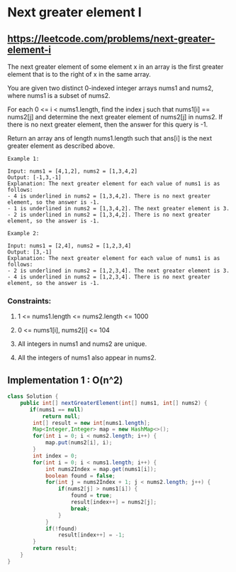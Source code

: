 # Next greater element I
## https://leetcode.com/problems/next-greater-element-i

The next greater element of some element x in an array is the first greater element that is to the right of x in the same array.

You are given two distinct 0-indexed integer arrays nums1 and nums2, where nums1 is a subset of nums2.

For each 0 <= i < nums1.length, find the index j such that nums1[i] == nums2[j] and determine the next greater element of nums2[j] in nums2. If there is no next greater element, then the answer for this query is -1.

Return an array ans of length nums1.length such that ans[i] is the next greater element as described above.

 
```
Example 1:

Input: nums1 = [4,1,2], nums2 = [1,3,4,2]
Output: [-1,3,-1]
Explanation: The next greater element for each value of nums1 is as follows:
- 4 is underlined in nums2 = [1,3,4,2]. There is no next greater element, so the answer is -1.
- 1 is underlined in nums2 = [1,3,4,2]. The next greater element is 3.
- 2 is underlined in nums2 = [1,3,4,2]. There is no next greater element, so the answer is -1.

Example 2:

Input: nums1 = [2,4], nums2 = [1,2,3,4]
Output: [3,-1]
Explanation: The next greater element for each value of nums1 is as follows:
- 2 is underlined in nums2 = [1,2,3,4]. The next greater element is 3.
- 4 is underlined in nums2 = [1,2,3,4]. There is no next greater element, so the answer is -1.
``` 

### Constraints:

1. 1 <= nums1.length <= nums2.length <= 1000

2. 0 <= nums1[i], nums2[i] <= 104

3. All integers in nums1 and nums2 are unique.

4. All the integers of nums1 also appear in nums2.


## Implementation 1 : O(n^2)
```java
class Solution {
    public int[] nextGreaterElement(int[] nums1, int[] nums2) {
       if(nums1 == null)
           return null;
        int[] result = new int[nums1.length];
        Map<Integer,Integer> map = new HashMap<>();
        for(int i = 0; i < nums2.length; i++) {
            map.put(nums2[i], i);
        }
        int index = 0;
        for(int i = 0; i < nums1.length; i++) {
            int nums2Index = map.get(nums1[i]);
            boolean found = false;
            for(int j = nums2Index + 1; j < nums2.length; j++) {
                if(nums2[j] > nums1[i]) {
                    found = true;
                    result[index++] = nums2[j];
                    break;
                }
            }
            if(!found)
                result[index++] = -1;
        }
        return result;
    }
}
```
